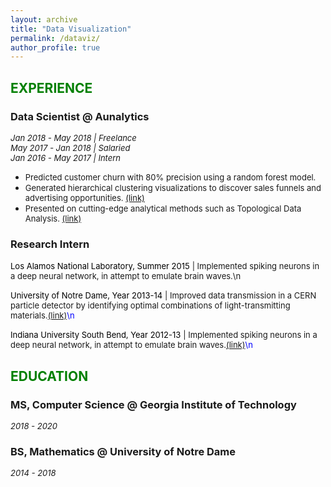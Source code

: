 ```yaml
---
layout: archive
title: "Data Visualization"
permalink: /dataviz/
author_profile: true
---
```

## <font color="green">EXPERIENCE</font>

### Data Scientist @ Aunalytics
*<font size="2">Jan 2018 - May 2018 | Freelance</font>*  
*<font size="2">May 2017 - Jan 2018 | Salaried</font>*  
*<font size="2">Jan 2016 - May 2017 | Intern</font>*

* <font size="2">Predicted customer churn with 80% precision using a random forest model.</font>  
* <font size="2">Generated hierarchical clustering visualizations to discover sales funnels and advertising opportunities. </font><font size="2" color="blue"><a href="https://jpskycak.github.io/files/skycak-aunalytics-salesfunnel.pdf">(link)</a></font>  
* <font size="2">Presented on cutting-edge analytical methods such as Topological Data Analysis. </font><font size="2" color="blue"><a href="https://jpskycak.github.io/files/skycak-aunalytics-tda.pdf">(link)</a></font>

### Research Intern
<font size="2" color="black">Los Alamos National Laboratory, Summer 2015</font> <font size="2">| Implemented spiking neurons in a deep neural network, in attempt to emulate brain waves.\n</font>  

<font size="2" color="black">University of Notre Dame, Year 2013-14</font> <font size="2">| Improved data transmission in a CERN particle detector by identifying optimal combinations of light-transmitting materials.</font><font size="2" color="blue"><a href="https://jpskycak.github.io/files/skycak-nd-particledetector.pdf">(link)</a>\n</font>  

<font size="2" color="black">Indiana University South Bend, Year 2012-13</font> <font size="2">| Implemented spiking neurons in a deep neural network, in attempt to emulate brain waves.</font><font size="2" color="blue"><a href="https://jpskycak.github.io/files/skycak-iusb-particledetector.pdf">(link)</a>\n</font>  

## <font color="green">EDUCATION</font>

### MS, Computer Science @ Georgia Institute of Technology
*<font size="2">2018 - 2020</font>*

### BS, Mathematics @ University of Notre Dame  
*<font size="2">2014 - 2018</font>*

